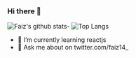### Hi there 👋

![Faiz's github stats](https://github-readme-stats.vercel.app/api?username=hid0&show_icons=true&theme=tokyonight)- ![Top Langs](https://github-readme-stats.vercel.app/api/top-langs/?username=hid0&show_icons=true&theme=tokyonight)

- 🌱 I’m currently learning reactjs
- 💬 Ask me about on twitter.com/faiz14_
<!--
**hid0/hid0** is a ✨ _special_ ✨ repository because its `README.md` (this file) appears on your GitHub profile.

Here are some ideas to get you started:

- 🔭 I’m currently working on ...
- 🌱 I’m currently learning ...
- 👯 I’m looking to collaborate on ...
- 🤔 I’m looking for help with ...
- 💬 Ask me about ...
- 📫 How to reach me: ...
- 😄 Pronouns: ...
- ⚡ Fun fact: ...
-->
